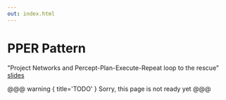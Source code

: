 ```yaml
---
out: index.html
---
```

PPER Pattern
===================================

"Project Networks and Percept-Plan-Execute-Repeat loop to the rescue" [slides](https://github.com/7mind/slides/blob/master/03-pper-basics/pper-base.pdf)

@@@ warning { title='TODO' }
Sorry, this page is not ready yet
@@@

